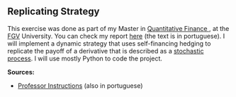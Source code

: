 Replicating Strategy
--------------------------


This exercise was done as part of my Master in [Quantitative Finance ](http://eesp.fgv.br/ensino/mestrado-profissional/economia/area-financas-quantitativas), at the [FGV](https://en.wikipedia.org/wiki/Fundação_Getúlio_Vargas) University. You can check my report <a href="https://nbviewer.jupyter.org/github/ucaiado/Replicating_Strategy/blob/master/UiraCaiadoEx01.ipynb" target="_blank">here</a> (the text is in portuguese). I will implement a dynamic strategy that uses self-financing hedging to replicate the payoff of a derivative that is described as a [stochastic process](https://en.wikipedia.org/wiki/Stochastic_process). I will use mostly Python to code the project.


<b>Sources:</b>

- [Professor Instructions](https://www.dropbox.com/s/3cl239ohvpw7a3g/Exerc%C3%ADcio%2001.pdf?dl=0) (also in portuguese)
